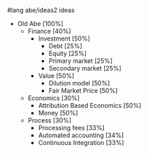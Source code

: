 #lang abe/ideas2 ideas

* Old Abe [100%]
  * Finance [40%]
    * Investment [50%]
      * Debt [25%]
      * Equity [25%]
      * Primary market [25%]
      * Secondary market [25%]
    * Value [50%]
      * Dilution model [50%]
      * Fair Market Price [50%]
  * Economics [30%]
    * Attribution Based Economics [50%]
    * Money [50%]
  * Process [30%]
    * Processing fees [33%]
    * Automated accounting [34%]
    * Continuous Integration [33%]
